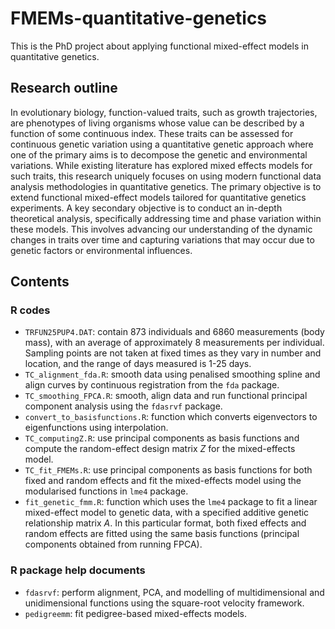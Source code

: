 # FMEMs-quantitative-genetics
This is the PhD project about applying functional mixed-effect models in quantitative genetics.
## Research outline
In evolutionary biology, function-valued traits, such as growth trajectories, are phenotypes of living organisms whose value can be described by a function of some continuous index. These traits can be assessed for continuous genetic variation using a quantitative genetic approach where one of the primary aims is to decompose the genetic and environmental variations. While existing literature has explored mixed effects models for such traits, this research uniquely focuses on using modern functional data analysis methodologies in quantitative genetics. The primary objective is to extend functional mixed-effect models tailored for quantitative genetics experiments. A key secondary objective is to conduct an in-depth theoretical analysis, specifically addressing time and phase variation within these models. This involves advancing our understanding of the dynamic changes in traits over time and capturing variations that may occur due to genetic factors or environmental influences.
## Contents
### R codes
- `TRFUN25PUP4.DAT`: contain 873 individuals and 6860 measurements (body mass), with an average of approximately 8 measurements per individual. Sampling points are not taken at fixed times as they vary in number and location, and the range of days measured is 1-25 days.
- `TC_alignment_fda.R`: smooth data using penalised smoothing spline and align curves by continuous registration from the `fda` package.
- `TC_smoothing_FPCA.R`: smooth, align data and run functional principal component analysis using the `fdasrvf` package.
- `convert_to_basisfunctions.R`: function which converts eigenvectors to eigenfunctions using interpolation.
- `TC_computingZ.R`: use principal components as basis functions and compute the random-effect design matrix $Z$ for the mixed-effects model.
- `TC_fit_FMEMs.R`: use principal components as basis functions for both fixed and random effects and fit the mixed-effects model using the modularised functions in `lme4` package.
- `fit_genetic_fmm.R`: function which uses the `lme4` package to fit a linear mixed-effect model to genetic data, with a specified additive genetic relationship matrix $A$. In this particular format, both fixed effects and random effects are fitted using the same basis functions (principal components obtained from running FPCA).
### R package help documents
- `fdasrvf`: perform alignment, PCA, and modelling of multidimensional and unidimensional functions using the square-root velocity framework.
- `pedigreemm`: fit pedigree-based mixed-effects models.
